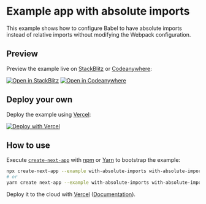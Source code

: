 # Example app with absolute imports

This example shows how to configure Babel to have absolute imports instead of relative imports without modifying the Webpack configuration.

## Preview

Preview the example live on [StackBlitz](http://stackblitz.com/) or [Codeanywhere](https://codeanywhere.com):

[![Open in StackBlitz](https://developer.stackblitz.com/img/open_in_stackblitz.svg)](https://stackblitz.com/github/vercel/next.js/tree/canary/examples/with-absolute-imports)
[![Open in Codeanywhere](https://codeanywhere.com/img/open-in-codeanywhere-btn.svg)](https://app.codeanywhere.com/#https://github.com/vercel/next.js/tree/canary/examples/with-absolute-imports)

## Deploy your own

Deploy the example using [Vercel](https://vercel.com?utm_source=github&utm_medium=readme&utm_campaign=next-example):

[![Deploy with Vercel](https://vercel.com/button)](https://vercel.com/new/git/external?repository-url=https://github.com/vercel/next.js/tree/canary/examples/with-absolute-imports&project-name=with-absolute-imports&repository-name=with-absolute-imports)

## How to use

Execute [`create-next-app`](https://github.com/vercel/next.js/tree/canary/packages/create-next-app) with [npm](https://docs.npmjs.com/cli/init) or [Yarn](https://yarnpkg.com/lang/en/docs/cli/create/) to bootstrap the example:

```bash
npx create-next-app --example with-absolute-imports with-absolute-imports-app
# or
yarn create next-app --example with-absolute-imports with-absolute-imports-app
```

Deploy it to the cloud with [Vercel](https://vercel.com/new?utm_source=github&utm_medium=readme&utm_campaign=next-example) ([Documentation](https://nextjs.org/docs/deployment)).

